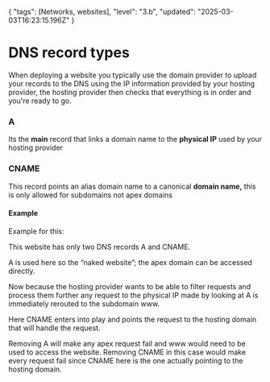 {
  "tags": [Networks, websites],
  "level": "3.b",
  "updated": "2025-03-03T16:23:15.196Z"
}


# DNS record types

When deploying a website you typically use the domain provider to upload your records to the DNS using the IP information provided by your hosting provider, the hosting provider then checks that everything is in order and you're ready to go.
### A
Its the **main** record that links a domain name to the **physical IP** used by your hosting provider
### CNAME
This record points an alias domain name to a canonical **domain name,** this is only allowed for subdomains not apex domains
#### Example
Example for this:

This website has only two DNS records A and CNAME. 

A is used here so the “naked website”; the apex domain can be accessed directly. 

Now because the hosting provider wants to be able to filter requests and process them further any request to the physical IP made by looking at A is immediately rerouted to the subdomain www. 

Here CNAME enters into play and points the request to the hosting domain that will handle the request.

Removing A will make any apex request fail and www would need to be used to access the website. Removing CNAME in this case would make every request fail since CNAME here is the one actually pointing to the hosting domain.
